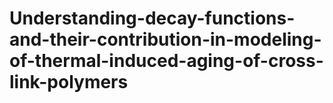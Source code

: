 # Understanding-decay-functions-and-their-contribution-in-modeling-of-thermal-induced-aging-of-cross-link-polymers
